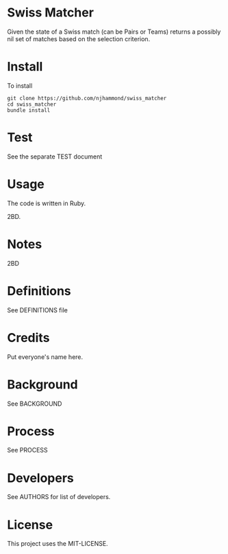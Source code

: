 Swiss Matcher
==

Given the state of a Swiss match (can be Pairs or Teams) returns a possibly nil set of matches based on the selection criterion.

Install
==

To install

    git clone https://github.com/njhammond/swiss_matcher
    cd swiss_matcher
    bundle install

Test
==

See the separate TEST document

Usage
==

The code is written in Ruby.

2BD.


Notes
==

2BD

Definitions
==

See DEFINITIONS file


Credits
==

Put everyone's name here.

Background
==

See BACKGROUND

Process
==

See PROCESS

Developers
==

See AUTHORS for list of developers.


License
==

This project uses the MIT-LICENSE.

